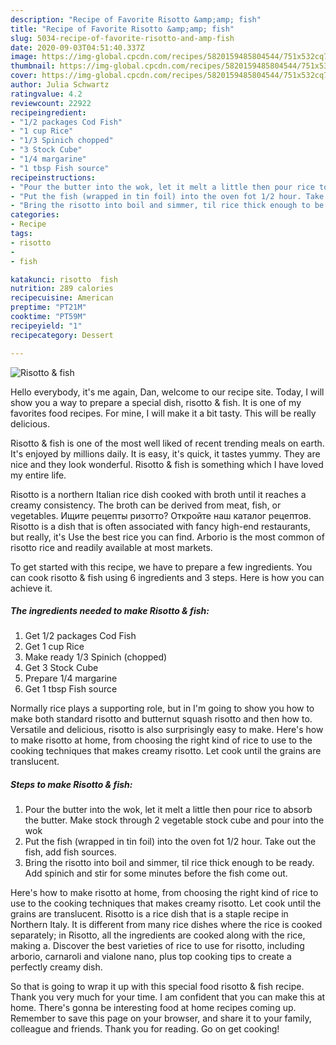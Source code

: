 ```yaml
---
description: "Recipe of Favorite Risotto &amp;amp; fish"
title: "Recipe of Favorite Risotto &amp;amp; fish"
slug: 5034-recipe-of-favorite-risotto-and-amp-fish
date: 2020-09-03T04:51:40.337Z
image: https://img-global.cpcdn.com/recipes/5820159485804544/751x532cq70/risotto-fish-recipe-main-photo.jpg
thumbnail: https://img-global.cpcdn.com/recipes/5820159485804544/751x532cq70/risotto-fish-recipe-main-photo.jpg
cover: https://img-global.cpcdn.com/recipes/5820159485804544/751x532cq70/risotto-fish-recipe-main-photo.jpg
author: Julia Schwartz
ratingvalue: 4.2
reviewcount: 22922
recipeingredient:
- "1/2 packages Cod Fish"
- "1 cup Rice"
- "1/3 Spinich chopped"
- "3 Stock Cube"
- "1/4 margarine"
- "1 tbsp Fish source"
recipeinstructions:
- "Pour the butter into the wok, let it melt a little then pour rice to absorb the butter. Make stock through 2 vegetable stock cube and pour into the wok"
- "Put the fish (wrapped in tin foil) into the oven fot 1/2 hour. Take out the fish, add fish sources."
- "Bring the risotto into boil and simmer, til rice thick enough to be ready. Add spinich and stir for some minutes before the fish come out."
categories:
- Recipe
tags:
- risotto
- 
- fish

katakunci: risotto  fish 
nutrition: 289 calories
recipecuisine: American
preptime: "PT21M"
cooktime: "PT59M"
recipeyield: "1"
recipecategory: Dessert

---
```



![Risotto &amp; fish](https://img-global.cpcdn.com/recipes/5820159485804544/751x532cq70/risotto-fish-recipe-main-photo.jpg)

Hello everybody, it's me again, Dan, welcome to our recipe site. Today, I will show you a way to prepare a special dish, risotto &amp; fish. It is one of my favorites food recipes. For mine, I will make it a bit tasty. This will be really delicious.

Risotto &amp; fish is one of the most well liked of recent trending meals on earth. It's enjoyed by millions daily. It is easy, it's quick, it tastes yummy. They are nice and they look wonderful. Risotto &amp; fish is something which I have loved my entire life.

Risotto is a northern Italian rice dish cooked with broth until it reaches a creamy consistency. The broth can be derived from meat, fish, or vegetables. Ищите рецепты ризотто? Откройте наш каталог рецептов. Risotto is a dish that is often associated with fancy high-end restaurants, but really, it&#39;s Use the best rice you can find. Arborio is the most common of risotto rice and readily available at most markets.


To get started with this recipe, we have to prepare a few ingredients. You can cook risotto &amp; fish using 6 ingredients and 3 steps. Here is how you can achieve it.

<!--inarticleads1-->

##### The ingredients needed to make Risotto &amp; fish:

1. Get 1/2 packages Cod Fish
1. Get 1 cup Rice
1. Make ready 1/3 Spinich (chopped)
1. Get 3 Stock Cube
1. Prepare 1/4 margarine
1. Get 1 tbsp Fish source


Normally rice plays a supporting role, but in I&#39;m going to show you how to make both standard risotto and butternut squash risotto and then how to. Versatile and delicious, risotto is also surprisingly easy to make. Here&#39;s how to make risotto at home, from choosing the right kind of rice to use to the cooking techniques that makes creamy risotto. Let cook until the grains are translucent. 

<!--inarticleads2-->

##### Steps to make Risotto &amp; fish:

1. Pour the butter into the wok, let it melt a little then pour rice to absorb the butter. Make stock through 2 vegetable stock cube and pour into the wok
1. Put the fish (wrapped in tin foil) into the oven fot 1/2 hour. Take out the fish, add fish sources.
1. Bring the risotto into boil and simmer, til rice thick enough to be ready. Add spinich and stir for some minutes before the fish come out.


Here&#39;s how to make risotto at home, from choosing the right kind of rice to use to the cooking techniques that makes creamy risotto. Let cook until the grains are translucent. Risotto is a rice dish that is a staple recipe in Northern Italy. It is different from many rice dishes where the rice is cooked separately; in Risotto, all the ingredients are cooked along with the rice, making a. Discover the best varieties of rice to use for risotto, including arborio, carnaroli and vialone nano, plus top cooking tips to create a perfectly creamy dish. 

So that is going to wrap it up with this special food risotto &amp; fish recipe. Thank you very much for your time. I am confident that you can make this at home. There's gonna be interesting food at home recipes coming up. Remember to save this page on your browser, and share it to your family, colleague and friends. Thank you for reading. Go on get cooking!
